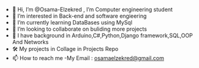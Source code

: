 - 👋 Hi, I’m @Osama-Elzekred , I’m Computer engineering student 
- 👀 I’m interested in Back-end and software engieering 
- 🌱 I’m currently learning DataBases using MySql 
- 💞️ I’m looking to collaborate on buliding more projects  
- 🦾 I have background in Arduino,C#,Python,Django framework,SQL,OOP And Networks
- 🛠 My projects in Collage in Projects Repo 
- 📫 How to reach me -My Email : osamaelzekred@gmail.com
<!---
Osama-Elzekred/Osama-Elzekred is a ✨ special ✨ repository because its `README.md` (this file) appears on your GitHub profile.
You can click the Preview link to take a look at your changes.
--->
